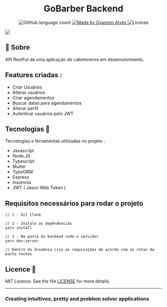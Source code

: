 <h1 align="center">
  GoBarber Backend
</h1>


<p align="center">
  <img alt="GitHub language count" src="https://img.shields.io/github/languages/count/GyAlves/GoBarber-Backend?color=purple" />

  <a href="https://www.linkedin.com/in/gyasmin-assun%C3%A7%C3%A3o-223417180/">
    <img alt="Made by Gyasmin Alves" src="https://img.shields.io/badge/made%20by-Gyasmin%20Alves-purple">
  </a>

 <img alt="License" src="https://img.shields.io/github/license/GyAlves/GoBarber-Backend?color=purple">

</p>


<img src="https://ik.imagekit.io/am6iypeh5w/gobarberGithub_U6vjmC4Cx.png" />


## 📖 Sobre  

API RestFul de uma aplicação de cabelereiros em desenvolvimento. 

## Features criadas  :

- Criar Usuários
- Alterar usuários
- Criar agendamentos
- Buscar datas para agendamentos
- Alterar perfil 
- Autenticar usuários pelo JWT


## Tecnologias  📱 
Tecnologias e ferramentas utilizadas no projeto :

- Javascript
- Node.JS
- Typescript
- Multer
- TypeORM
- Express
- Insomnia
- JWT ( Jason Web Token )

 ## Requisitos necessários para rodar o projeto 
    
  ```   
  // 1 - Git Clone
  
  // 2 - Instale as depêndencias
  yarn install
  
  // 3 - Na pasta do backend rode o servidor 
  yarn dev:server
  
  // Dentro do Insomnia crie as requisições de acordo com as rotas da pasta routes

```

##  Licence :memo:

MIT Licence. See the file [LICENSE](LICENSE.md) for more details.

---

### Creating intuitives, pretty and problem solver applications
